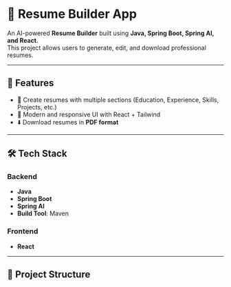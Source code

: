 # 📄 Resume Builder App  

An AI-powered **Resume Builder** built using **Java, Spring Boot, Spring AI, and React**.  
This project allows users to generate, edit, and download professional resumes.

---

## 🚀 Features  
- 📝 Create resumes with multiple sections (Education, Experience, Skills, Projects, etc.)   
- 🎨 Modern and responsive UI with React + Tailwind  
- ⬇️ Download resumes in **PDF format**  

---

## 🛠️ Tech Stack  

### Backend  
- **Java**  
- **Spring Boot**
- **Spring AI**
- **Build Tool**: Maven 

### Frontend  
- **React**   

---

## 📂 Project Structure  

